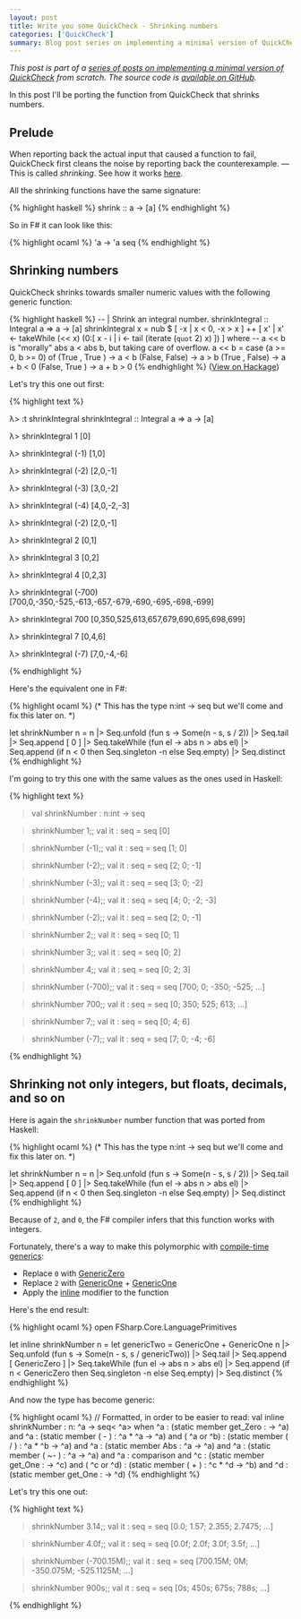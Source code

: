 ```yaml
---
layout: post
title: Write you some QuickCheck - Shrinking numbers
categories: ['QuickCheck']
summary: Blog post series on implementing a minimal version of QuickCheck from scratch.
---
```


*This post is part of a [series of posts on implementing a minimal version of QuickCheck](/2016/02/08/write-you-some-quickcheck/) from scratch. The source code is [available on GitHub](https://gist.github.com/moodmosaic/65c576732722b3b7a200).*

In this post I'll be porting the function from QuickCheck that shrinks numbers.

## Prelude ##

When reporting back the actual input that caused a function to fail, QuickCheck first cleans the noise by reporting back the counterexample. — This is called *shrinking*. See how it works [here](http://www.dcc.fc.up.pt/~pbv/aulas/tapf/slides/quickcheck.html#shrinking).

All the shrinking functions have the same signature:

{% highlight haskell %}
shrink :: a -> [a]
{% endhighlight %}

So in F# it can look like this:

<!-- Until rouge highlights F# syntax, use OCaml -->
{% highlight ocaml %}
'a -> 'a seq
{% endhighlight %}

## Shrinking numbers ##

QuickCheck shrinks towards smaller numeric values with the following generic function:

{% highlight haskell %}
-- | Shrink an integral number.
shrinkIntegral :: Integral a => a -> [a]
shrinkIntegral x =
  nub
  $
  [ -x | x < 0, -x > x ]
  ++
  [ x' | x' <- takeWhile (<< x) (0:[ x - i | i <- tail (iterate (`quot` 2) x) ]) ]
 where
   -- a << b is "morally" abs a < abs b, but taking care of overflow.
   a << b = case (a >= 0, b >= 0) of
            (True , True ) -> a < b
            (False, False) -> a > b
            (True , False) -> a + b < 0
            (False, True ) -> a + b > 0
{% endhighlight %}
([View on Hackage](https://hackage.haskell.org/package/QuickCheck-2.8.2/docs/src/Test-QuickCheck-Arbitrary.html#shrinkIntegral))

Let's try this one out first:

{% highlight text %}

λ> :t shrinkIntegral
shrinkIntegral :: Integral a => a -> [a]

λ> shrinkIntegral 1
[0]

λ> shrinkIntegral (-1)
[1,0]

λ> shrinkIntegral (-2)
[2,0,-1]

λ> shrinkIntegral (-3)
[3,0,-2]

λ> shrinkIntegral (-4)
[4,0,-2,-3]

λ> shrinkIntegral (-2)
[2,0,-1]

λ> shrinkIntegral 2
[0,1]

λ> shrinkIntegral 3
[0,2]

λ> shrinkIntegral 4
[0,2,3]

λ> shrinkIntegral (-700)
[700,0,-350,-525,-613,-657,-679,-690,-695,-698,-699]

λ> shrinkIntegral 700
[0,350,525,613,657,679,690,695,698,699]

λ> shrinkIntegral 7
[0,4,6]

λ> shrinkIntegral (-7)
[7,0,-4,-6]

{% endhighlight %}

Here's the equivalent one in F#:

<!-- Until rouge highlights F# syntax, use OCaml -->
{% highlight ocaml %}
(* This has the type n:int -> seq<int> but we'll
   come and fix this later on. *)

let shrinkNumber n =
    n
    |> Seq.unfold (fun s -> Some(n - s, s / 2))
    |> Seq.tail
    |> Seq.append [ 0 ]
    |> Seq.takeWhile (fun el -> abs n > abs el)
    |> Seq.append (if n < 0 then Seq.singleton -n
                   else Seq.empty)
    |> Seq.distinct
{% endhighlight %}

I'm going to try this one with the same values as the ones used in Haskell:

{% highlight text %}

> val shrinkNumber : n:int -> seq<int>

> shrinkNumber 1;;
val it : seq<int> = seq [0]

> shrinkNumber (-1);;
val it : seq<int> = seq [1; 0]

> shrinkNumber (-2);;
val it : seq<int> = seq [2; 0; -1]

> shrinkNumber (-3);;
val it : seq<int> = seq [3; 0; -2]

> shrinkNumber (-4);;
val it : seq<int> = seq [4; 0; -2; -3]

> shrinkNumber (-2);;
val it : seq<int> = seq [2; 0; -1]

> shrinkNumber 2;;
val it : seq<int> = seq [0; 1]

> shrinkNumber 3;;
val it : seq<int> = seq [0; 2]

> shrinkNumber 4;;
val it : seq<int> = seq [0; 2; 3]

> shrinkNumber (-700);;
val it : seq<int> = seq [700; 0; -350; -525; ...]

> shrinkNumber 700;;
val it : seq<int> = seq [0; 350; 525; 613; ...]

> shrinkNumber 7;;
val it : seq<int> = seq [0; 4; 6]

> shrinkNumber (-7);;
val it : seq<int> = seq [7; 0; -4; -6]

{% endhighlight %}

## Shrinking not only integers, but floats, decimals, and so on ##

Here is again the `shrinkNumber` number function that was ported from Haskell:

<!-- Until rouge highlights F# syntax, use OCaml -->
{% highlight ocaml %}
(* This has the type n:int -> seq<int> but we'll
   come and fix this later on. *)

let shrinkNumber n =
    n
    |> Seq.unfold (fun s -> Some(n - s, s / 2))
    |> Seq.tail
    |> Seq.append [ 0 ]
    |> Seq.takeWhile (fun el -> abs n > abs el)
    |> Seq.append (if n < 0 then Seq.singleton -n
                   else Seq.empty)
    |> Seq.distinct
{% endhighlight %}

Because of `2`, and `0`, the F# compiler infers that this function works with integers.

Fortunately, there's a way to make this polymorphic with [compile-time generics](http://stackoverflow.com/a/4738404):

* Replace `0` with [GenericZero](https://msdn.microsoft.com/en-us/library/ee370581.aspx)
* Replace `2` with [GenericOne](https://msdn.microsoft.com/en-us/library/ee353503.aspx) + [GenericOne](https://msdn.microsoft.com/en-us/library/ee353503.aspx)
* Apply the [inline](https://msdn.microsoft.com/en-us/library/dd548047.aspx) modifier to the function

Here's the end result:

<!-- Until rouge highlights F# syntax, use OCaml -->
{% highlight ocaml %}
open FSharp.Core.LanguagePrimitives

let inline shrinkNumber n =
    let genericTwo = GenericOne + GenericOne
    n
    |> Seq.unfold (fun s -> Some(n - s, s / genericTwo))
    |> Seq.tail
    |> Seq.append [ GenericZero ]
    |> Seq.takeWhile (fun el -> abs n > abs el)
    |> Seq.append (if n < GenericZero then Seq.singleton -n
                   else Seq.empty)
    |> Seq.distinct
{% endhighlight %}

And now the type has become generic:

<!-- Until rouge highlights F# syntax, use OCaml -->
{% highlight ocaml %}
// Formatted, in order to be easier to read:
val inline shrinkNumber :
  n: ^a -> seq< ^a>
    when  ^a         : (static member get_Zero :           ->  ^a) and
          ^a         : (static member ( - )    :  ^a *  ^a ->  ^a) and
        ( ^a or  ^b) : (static member ( / )    :  ^a *  ^b ->  ^a) and
          ^a         : (static member Abs      :  ^a       ->  ^a) and
          ^a         : (static member ( ~- )   :  ^a       ->  ^a) and 
          ^a         : comparison                                  and
          ^c         : (static member get_One  :           ->  ^c) and
        ( ^c or  ^d) : (static member ( + )    :  ^c *  ^d ->  ^b) and
          ^d         : (static member get_One  :           ->  ^d)
{% endhighlight %}

Let's try this one out:

{% highlight text %}

> shrinkNumber 3.14;;
val it : seq<float> = seq [0.0; 1.57; 2.355; 2.7475; ...]

> shrinkNumber 4.0f;;
val it : seq<float32> = seq [0.0f; 2.0f; 3.0f; 3.5f; ...]

>shrinkNumber (-700.15M);;
val it : seq<decimal> = seq [700.15M; 0M; -350.075M; -525.1125M; ...]

>shrinkNumber 900s;;
val it : seq<int16> = seq [0s; 450s; 675s; 788s; ...]

{% endhighlight %}